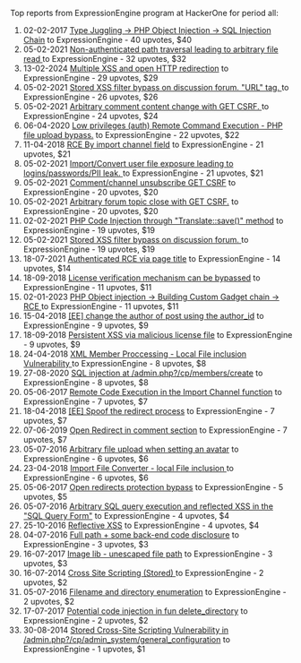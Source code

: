 Top reports from ExpressionEngine program at HackerOne for period all:

1. 02-02-2017 [Type Juggling -\> PHP Object Injection -\> SQL Injection Chain](https://hackerone.com/reports/202774) to ExpressionEngine - 40 upvotes, $40
2. 05-02-2021 [Non-authenticated path traversal leading to arbitrary file read ](https://hackerone.com/reports/1096043) to ExpressionEngine - 32 upvotes, $32
3. 13-02-2024 [Multiple XSS and open HTTP redirection](https://hackerone.com/reports/2372332) to ExpressionEngine - 29 upvotes, $29
4. 05-02-2021 [Stored XSS filter bypass on discussion forum. "URL" tag. ](https://hackerone.com/reports/1096061) to ExpressionEngine - 26 upvotes, $26
5. 05-02-2021 [Arbitrary comment content change with GET CSRF. ](https://hackerone.com/reports/1096115) to ExpressionEngine - 24 upvotes, $24
6. 06-04-2020 [Low privileges (auth) Remote Command Execution - PHP file upload bypass.](https://hackerone.com/reports/841397) to ExpressionEngine - 22 upvotes, $22
7. 11-04-2018 [RCE By import channel field](https://hackerone.com/reports/335761) to ExpressionEngine - 21 upvotes, $21
8. 05-02-2021 [Import/Convert user file exposure leading to logins/passwords/PII leak. ](https://hackerone.com/reports/1096045) to ExpressionEngine - 21 upvotes, $21
9. 05-02-2021 [Comment/channel unsubscribe GET CSRF](https://hackerone.com/reports/1096141) to ExpressionEngine - 20 upvotes, $20
10. 05-02-2021 [Arbitrary forum topic close with GET CSRF.](https://hackerone.com/reports/1096128) to ExpressionEngine - 20 upvotes, $20
11. 02-02-2021 [PHP Code Injection through "Translate::save()" method](https://hackerone.com/reports/1093444) to ExpressionEngine - 19 upvotes, $19
12. 05-02-2021 [Stored XSS filter bypass on discussion forum. ](https://hackerone.com/reports/1096058) to ExpressionEngine - 19 upvotes, $19
13. 18-07-2021 [Authenticated RCE via page title](https://hackerone.com/reports/1267488) to ExpressionEngine - 14 upvotes, $14
14. 18-09-2018 [License verification mechanism can be bypassed](https://hackerone.com/reports/411068) to ExpressionEngine - 11 upvotes, $11
15. 02-01-2023 [PHP Object injection -\> Building Custom Gadget chain -\> RCE ](https://hackerone.com/reports/1820492) to ExpressionEngine - 11 upvotes, $11
16. 15-04-2018 [[EE] change the author of post using the author_id](https://hackerone.com/reports/338477) to ExpressionEngine - 9 upvotes, $9
17. 18-09-2018 [Persistent XSS via malicious license file](https://hackerone.com/reports/411063) to ExpressionEngine - 9 upvotes, $9
18. 24-04-2018 [XML Member Proccessing - Local File inclusion Vulnerability ](https://hackerone.com/reports/342608) to ExpressionEngine - 8 upvotes, $8
19. 27-08-2020 [SQL injection at /admin.php?/cp/members/create](https://hackerone.com/reports/968240) to ExpressionEngine - 8 upvotes, $8
20. 05-06-2017 [Remote Code Execution in the Import Channel function](https://hackerone.com/reports/236607) to ExpressionEngine - 7 upvotes, $7
21. 18-04-2018 [[EE] Spoof the redirect process](https://hackerone.com/reports/339987) to ExpressionEngine - 7 upvotes, $7
22. 07-06-2019 [Open Redirect in comment section](https://hackerone.com/reports/603196) to ExpressionEngine - 7 upvotes, $7
23. 05-07-2016 [Arbitrary file upload when setting an avatar](https://hackerone.com/reports/149268) to ExpressionEngine - 6 upvotes, $6
24. 23-04-2018 [Import File Converter - local File inclusion ](https://hackerone.com/reports/341992) to ExpressionEngine - 6 upvotes, $6
25. 05-06-2017 [Open redirects protection bypass](https://hackerone.com/reports/236599) to ExpressionEngine - 5 upvotes, $5
26. 05-07-2016 [Arbitrary SQL query execution and reflected XSS in the "SQL Query Form"](https://hackerone.com/reports/149279) to ExpressionEngine - 4 upvotes, $4
27. 25-10-2016 [Reflective XSS](https://hackerone.com/reports/177943) to ExpressionEngine - 4 upvotes, $4
28. 04-07-2016 [Full path + some back-end code disclosure](https://hackerone.com/reports/149212) to ExpressionEngine - 3 upvotes, $3
29. 16-07-2017 [Image lib - unescaped file path](https://hackerone.com/reports/250273) to ExpressionEngine - 3 upvotes, $3
30. 16-07-2014 [Cross Site Scripting (Stored) ](https://hackerone.com/reports/20221) to ExpressionEngine - 2 upvotes, $2
31. 05-07-2016 [Filename and directory enumeration](https://hackerone.com/reports/149273) to ExpressionEngine - 2 upvotes, $2
32. 17-07-2017 [Potential code injection in fun delete_directory](https://hackerone.com/reports/250587) to ExpressionEngine - 2 upvotes, $2
33. 30-08-2014 [Stored Cross-Site Scripting Vulnerability in /admin.php?/cp/admin_system/general_configuration](https://hackerone.com/reports/26482) to ExpressionEngine - 1 upvotes, $1
